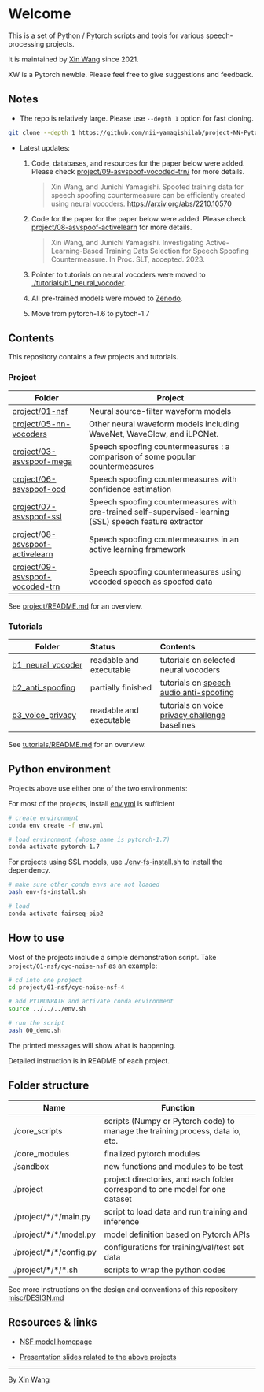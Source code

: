 # Welcome 

This is a set of Python / Pytorch scripts and tools for various speech-processing projects. 

It is maintained by [Xin Wang](http://tonywangx.github.io/) since 2021.  

XW is a Pytorch newbie. Please feel free to give suggestions and feedback.

## Notes


* The repo is relatively large. Please use `--depth 1` option for fast cloning.

```sh
git clone --depth 1 https://github.com/nii-yamagishilab/project-NN-Pytorch-scripts.git
```

* Latest updates:
   
   1. Code, databases, and resources for the paper below were added. Please check [project/09-asvspoof-vocoded-trn/](project/09-asvspoof-vocoded-trn/) for more details.
      > Xin Wang, and Junichi Yamagishi. Spoofed training data for speech spoofing countermeasure can be efficiently created using neural vocoders. https://arxiv.org/abs/2210.10570
   2. Code for the paper for the paper below were added. Please check [project/08-asvspoof-activelearn](project/08-asvspoof-activelearn) for more details.
      > Xin Wang, and Junichi Yamagishi. Investigating Active-Learning-Based Training Data Selection for Speech Spoofing Countermeasure. In Proc. SLT, accepted. 2023.
   3. Pointer to tutorials on neural vocoders were moved to [./tutorials/b1_neural_vocoder](./tutorials/b1_neural_vocoder/README.md).
   
   4. All pre-trained models were moved to [Zenodo](https://doi.org/10.5281/zenodo.6349636).

   5. Move from pytorch-1.6 to pytoch-1.7

## Contents

This repository contains a few projects and tutorials.

### Project


Folder | Project
------------ | -------------
[project/01-nsf](project/01-nsf) | Neural source-filter waveform models
[project/05-nn-vocoders ](project/05-nn-vocoders ) | Other neural waveform models including WaveNet, WaveGlow, and iLPCNet.
[project/03-asvspoof-mega](project/03-asvspoof-mega) | Speech spoofing countermeasures  : a comparison of some popular countermeasures
[project/06-asvspoof-ood](project/06-asvspoof-ood) | Speech spoofing countermeasures  with confidence estimation
[project/07-asvspoof-ssl](project/07-asvspoof-ssl) | Speech spoofing countermeasures with pre-trained self-supervised-learning (SSL) speech feature extractor
[project/08-asvspoof-activelearn](project/08-asvspoof-activelearn) | Speech spoofing countermeasures in an active learning framework
[project/09-asvspoof-vocoded-trn](project/09-asvspoof-vocoded-trn) | Speech spoofing countermeasures using vocoded speech as spoofed data


See [project/README.md](project) for an overview.

### Tutorials

 Folder | Status | Contents 
 --- | :-- | :-- 
 [b1_neural_vocoder](tutorials/b1_neural_vocoder) | readable and executable | tutorials on selected neural vocoders
 [b2_anti_spoofing](tutorials/b2_anti_spoofing) | partially finished | tutorials on [speech audio anti-spoofing](https://www.asvspoof.org/) 
 [b3_voice_privacy](tutorials/b3_voiceprivacy_ch) | readable and executable | tutorials on [voice privacy challenge](https://www.voiceprivacychallenge.org/) baselines

See [tutorials/README.md](tutorials) for an overview.

## Python environment

Projects above use either one of the two environments:

For most of the projects, install [env.yml](./env.yml) is sufficient 
```sh
# create environment
conda env create -f env.yml

# load environment (whose name is pytorch-1.7)
conda activate pytorch-1.7
```

For projects using SSL models, use [./env-fs-install.sh](./env-fs-install.sh) to install the dependency.
```sh
# make sure other conda envs are not loaded
bash env-fs-install.sh

# load
conda activate fairseq-pip2
```

## How to use

Most of the projects include a simple demonstration script. Take `project/01-nsf/cyc-noise-nsf` as an example:

```sh
# cd into one project
cd project/01-nsf/cyc-noise-nsf-4

# add PYTHONPATH and activate conda environment
source ../../../env.sh 

# run the script
bash 00_demo.sh
```

The printed messages will show what is happening. 

Detailed instruction is in README of each project.

## Folder structure

Name | Function
------------ | -------------
./core_scripts | scripts (Numpy or Pytorch code) to manage the training process, data io, etc.
./core_modules | finalized pytorch modules 
./sandbox | new functions and modules to be test
./project | project directories, and each folder correspond to one model for one dataset
./project/\*/\*/main.py | script to load data and run training and inference
./project/\*/\*/model.py | model definition based on Pytorch APIs
./project/\*/\*/config.py | configurations for training/val/test set data
./project/\*/\*/\*.sh | scripts to wrap the python codes

See more instructions on the design and conventions of this repository [misc/DESIGN.md](misc/DESIGN.md)



## Resources & links

* [NSF model homepage](https://nii-yamagishilab.github.io/samples-nsf/)

* [Presentation slides related to the above projects](http://tonywangx.github.io/slide.html)


---
By [Xin Wang](http://tonywangx.github.io/)